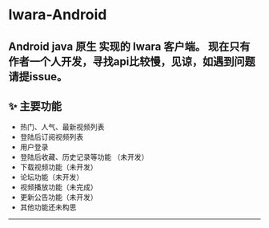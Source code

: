 # Iwara-Android  
Android java 原生 实现的 Iwara 客户端。
现在只有作者一个人开发，寻找api比较慢，见谅，如遇到问题请提issue。
---

## ✨ 主要功能
- 热门、人气、最新视频列表
- 登陆后订阅视频列表
- 用户登录
- 登陆后收藏、历史记录等功能 （未开发）
- 下载视频功能（未开发）
- 论坛功能（未开发）
- 视频播放功能（未完成）
- 更新公告功能（未开发）
- 其他功能还未构思
---